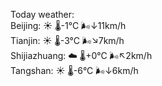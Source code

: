 Today weather:  
Beijing: ☀️   🌡️-1°C 🌬️↓11km/h  
Tianjin: ☀️   🌡️-3°C 🌬️↘7km/h  
Shijiazhuang: ☁️   🌡️+0°C 🌬️↖2km/h  
Tangshan: ☀️   🌡️-6°C 🌬️↓6km/h  
